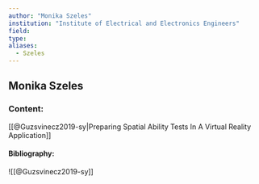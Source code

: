 ```yaml
---
author: "Monika Szeles"
institution: "Institute of Electrical and Electronics Engineers"
field:
type:
aliases:
  - Szeles
---
```


## Monika Szeles

### Content:
[[@Guzsvinecz2019-sy|Preparing Spatial Ability Tests In A Virtual Reality Application]]

#### Bibliography:

![[@Guzsvinecz2019-sy]]